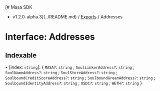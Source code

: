 [# Masa SDK
 - v1.2.0-alpha.3](../README.md) / [Exports](../modules.md) / Addresses

# Interface: Addresses

## Indexable

▪ [index: `string`]: { `MASA?`: `string` ; `SoulLinkerAddress?`: `string` ; `SoulNameAddress?`: `string` ; `SoulStoreAddress?`: `string` ; `SoulboundCreditScoreAddress?`: `string` ; `SoulboundGreenAddress?`: `string` ; `SoulboundIdentityAddress?`: `string` ; `USDC?`: `string` ; `WETH?`: `string`  }
